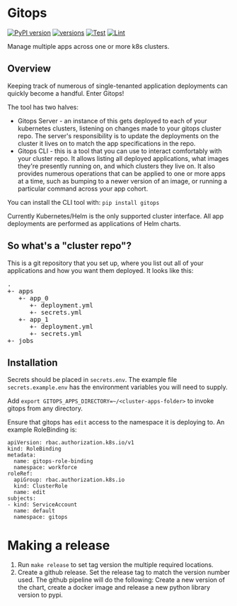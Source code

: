 # Gitops

[![PyPI version](https://badge.fury.io/py/gitops.svg)](https://pypi.org/project/gitops/)
[![versions](https://img.shields.io/pypi/pyversions/gitops.svg)](https://pypi.org/project/gitops/)
[![Test](https://github.com/uptick/gitops/workflows/Test/badge.svg)](https://github.com/uptick/gitops/actions?query=workflow%3ATest)
[![Lint](https://github.com/uptick/gitops/workflows/Lint/badge.svg)](https://github.com/uptick/gitops/actions?query=workflow%3ALint)

Manage multiple apps across one or more k8s clusters.

## Overview

Keeping track of numerous of single-tenanted application deployments can quickly become a handful. Enter Gitops!

The tool has two halves:

- Gitops Server - an instance of this gets deployed to each of your kubernetes clusters, listening on changes made to your gitops cluster repo. The server's responsibility is to update the deployments on the cluster it lives on to match the app specifications in the repo.
- Gitops CLI - this is a tool that you can use to interact comfortably with your cluster repo. It allows listing all deployed applications, what images they're presently running on, and which clusters they live on. It also provides numerous operations that can be applied to one or more apps at a time, such as bumping to a newer version of an image, or running a particular command across your app cohort.

You can install the CLI tool with: `pip install gitops`

Currently Kubernetes/Helm is the only supported cluster interface. All app deployments are performed as applications of Helm charts.

## So what's a "cluster repo"?

This is a git repository that you set up, where you list out all of your applications and how you want them deployed. It looks like this:

<pre>
.
+- apps
   +- app_0
      +- deployment.yml
      +- secrets.yml
   +- app_1
      +- deployment.yml
      +- secrets.yml
+- jobs
</pre>

## Installation

Secrets should be placed in `secrets.env`. The example file `secrets.example.env` has the environment variables you will need to supply.

Add `export GITOPS_APPS_DIRECTORY=~/<cluster-apps-folder>` to invoke gitops from any directory.

Ensure that gitops has `edit` access to the namespace it is deploying to. An example RoleBinding is:

```
apiVersion: rbac.authorization.k8s.io/v1
kind: RoleBinding
metadata:
  name: gitops-role-binding
  namespace: workforce
roleRef:
  apiGroup: rbac.authorization.k8s.io
  kind: ClusterRole
  name: edit
subjects:
- kind: ServiceAccount
  name: default
  namespace: gitops
```

# Making a release

1. Run `make release` to set tag version the multiple required locations.
2. Create a github release. Set the release tag to match the version number used. The github pipeline will do the following: Create a new version of the chart, create a docker image and release a new python library version to pypi.
